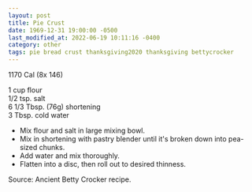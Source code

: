 ```yaml
---
layout: post
title: Pie Crust
date: 1969-12-31 19:00:00 -0500
last_modified_at: 2022-06-19 10:11:16 -0400
category: other
tags: pie bread crust thanksgiving2020 thanksgiving bettycrocker
---
```

1170 Cal (8x 146)

1 cup flour  
1/2 tsp. salt  
6 1/3 Tbsp. (76g) shortening  
3 Tbsp. cold water  
* Mix flour and salt in large mixing bowl.
* Mix in shortening with pastry blender until it's broken down into pea-sized chunks.
* Add water and mix thoroughly.
* Flatten into a disc, then roll out to desired thinness.

Source: Ancient Betty Crocker recipe.
